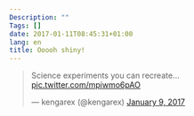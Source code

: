 ```yaml
---
Description: ""
Tags: []
date: 2017-01-11T08:45:31+01:00
lang: en
title: Ooooh shiny!
---
```


<blockquote class="twitter-video" data-lang="en"><p lang="en" dir="ltr">Science experiments you can recreate... <a href="https://t.co/mpiwmo6pAO">pic.twitter.com/mpiwmo6pAO</a></p>&mdash; kengarex (@kengarex) <a href="https://twitter.com/kengarex/status/818486950441140224">January 9, 2017</a></blockquote>
<script async src="//platform.twitter.com/widgets.js" charset="utf-8"></script>

